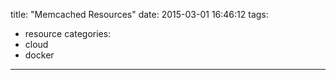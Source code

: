 title: "Memcached Resources"
date: 2015-03-01 16:46:12
tags:
- resource
categories:
- cloud
- docker

---
